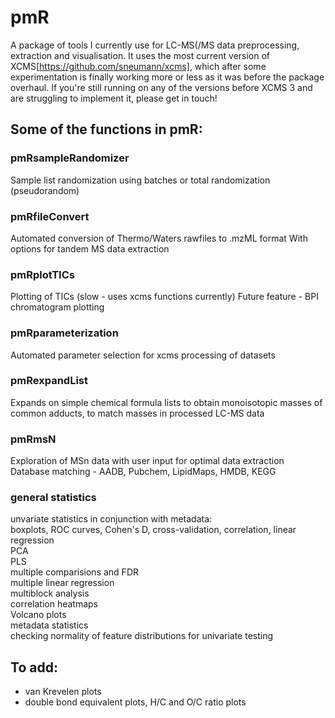 # pmR

A package of tools I currently use for LC-MS(/MS data preprocessing, extraction and visualisation. It uses the most current version of XCMS[https://github.com/sneumann/xcms], which after some experimentation is finally working more or less as it was before the package overhaul. If you're still running on any of the versions before XCMS 3 and are struggling to implement it, please get in touch!
  
## Some of the functions in pmR:
  
### pmRsampleRandomizer
Sample list randomization using batches or total randomization (pseudorandom)
  
### pmRfileConvert
Automated conversion of Thermo/Waters rawfiles to .mzML format
With options for tandem MS data extraction
  
### pmRplotTICs
Plotting of TICs (slow - uses xcms functions currently)
Future feature - BPI chromatogram plotting
  
### pmRparameterization
Automated parameter selection for xcms processing of datasets
  
### pmRexpandList
Expands on simple chemical formula lists to obtain monoisotopic masses of common adducts, to match masses in processed LC-MS data  
  
### pmRmsN
Exploration of MSn data with user input for optimal data extraction  
Database matching - AADB, Pubchem, LipidMaps, HMDB, KEGG  
  
### general statistics
unvariate statistics in conjunction with metadata:  
boxplots, ROC curves, Cohen's D, cross-validation, correlation, linear regression  
PCA  
PLS  
multiple comparisions and FDR  
multiple linear regression  
multiblock analysis  
correlation heatmaps  
Volcano plots  
metadata statistics  
checking normality of feature distributions for univariate testing  
  
## To add:
- van Krevelen plots  
- double bond equivalent plots, H/C and O/C ratio plots
